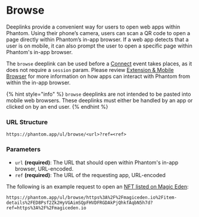 # Browse

Deeplinks provide a convenient way for users to open web apps within Phantom. Using their phone’s camera, users can scan a QR code to open a page directly within Phantom’s in-app browser. If a web app detects that a user is on mobile, it can also prompt the user to open a specific page within Phantom's in-app browser.

The `browse` deeplink can be used before a [Connect](../provider-methods/connect.md) event takes places, as it does not require a `session` param. Please review [Extension & Mobile Browser](../../extension-and-in-app-browser-web-apps/) for more information on how apps can interact with Phantom from within the in-app browser.

{% hint style="info" %}
`browse` deeplinks are not intended to be pasted into mobile web browsers. These deeplinks must either be handled by an app or clicked on by an end user.
{% endhint %}

### URL Structure

```
https://phantom.app/ul/browse/<url>?ref=<ref>
```

### Parameters

* `url` **(required)**: The URL that should open within Phantom's in-app browser, URL-encoded.
* `ref` **(required)**: The URL of the requesting app, URL-encoded

The following is an example request to open an [NFT listed on Magic Eden](https://magiceden.io/item-details/ED8Psf2Zk2HyVGAimSQpFHVDFRGDAkPjQhkfAqbN5h7d):

```
https://phantom.app/ul/browse/https%3A%2F%2Fmagiceden.io%2Fitem-details%2FED8Psf2Zk2HyVGAimSQpFHVDFRGDAkPjQhkfAqbN5h7d?ref=https%3A%2F%2Fmagiceden.io
```
